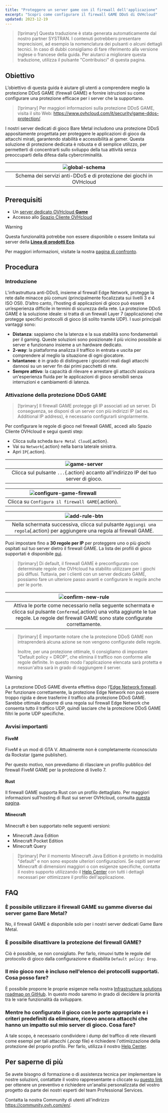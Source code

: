```yaml
---
title: "Proteggere un server game con il firewall dell'applicazione"
excerpt: "Scopri come configurare il firewall GAME DDoS di OVHcloud"
updated: 2023-12-19
---
```


> [!primary]
> Questa traduzione è stata generata automaticamente dal nostro partner SYSTRAN. I contenuti potrebbero presentare imprecisioni, ad esempio la nomenclatura dei pulsanti o alcuni dettagli tecnici. In caso di dubbi consigliamo di fare riferimento alla versione inglese o francese della guida. Per aiutarci a migliorare questa traduzione, utilizza il pulsante "Contribuisci" di questa pagina.
>

## Obiettivo

L’obiettivo di questa guida è aiutare gli utenti a comprendere meglio la protezione DDoS GAME (firewall GAME) e fornire istruzioni su come configurare una protezione efficace per i server che la supportano.

> [!primary]
> Per maggiori informazioni sulla protezione DDoS GAME, visita il sito Web: <https://www.ovhcloud.com/it/security/game-ddos-protection/>.
> 

I nostri server dedicati di gioco Bare Metal includono una protezione DDoS appositamente progettata per proteggere le applicazioni di gioco da attacchi mirati, garantendo stabilità e accessibilità ai gamer. Questa soluzione di protezione dedicata è robusta e di semplice utilizzo, per permetterti di concentrarti sullo sviluppo della tua attività senza preoccuparti della difesa dalla cybercriminalità.

| ![global-schema](images/global_schema_focus_game.png) |
|:--:|
| Schema dei servizi anti-DDoS e di protezione dei giochi in OVHcloud |

## Prerequisiti

- Un [server dedicato OVHcloud **Game**](https://www.ovhcloud.com/it/bare-metal/prices/#filterType=range_element&filterValue=game)
- Accesso allo [Spazio Cliente OVHcloud](/links/manager)

> [!warning]
> Questa funzionalità potrebbe non essere disponibile o essere limitata sui server della [**Linea di prodotti Eco**](https://eco.ovhcloud.com/it/about/).
>
> Per maggiori informazioni, visitate la nostra [pagina di confronto](https://eco.ovhcloud.com/it/compare/).

## Procedura

### Introduzione

L’infrastruttura anti-DDoS, insieme al firewall Edge Network, protegge la rete dalle minacce più comuni (principalmente focalizzata sui livelli 3 e 4 ISO OSI). D’altro canto, l’hosting di applicazioni di gioco può essere un’esperienza difficile in termini di sicurezza della rete. La protezione DDoS GAME è la soluzione ideale: si tratta di un firewall Layer 7 (applicazione) che protegge specifici protocolli di gioco (di solito tramite UDP). I suoi principali vantaggi sono:

- **Distanza**: sappiamo che la latenza e la sua stabilità sono fondamentali per il gaming. Queste soluzioni sono posizionate il più vicino possibile ai server e funzionano insieme a un hardware dedicato.
- **2-way**: la piattaforma analizza il traffico in entrata e uscita per comprendere al meglio la situazione di ogni giocatore.
- **Istantaneo**: è in grado di distinguere i giocatori reali dagli attacchi dannosi su un server fin dai primi pacchetti di rete.
- **Sempre attivo**: la capacità di rilevare e arrestare gli attacchi assicura un'esperienza fluida per le applicazioni di gioco sensibili senza interruzioni e cambiamenti di latenza.

### Attivazione della protezione DDoS GAME

> [!primary]
> Il firewall GAME protegge gli IP associati ad un server. Di conseguenza, se disponi di un server con più indirizzi IP (ad es. Additional IP address), è necessario configurarli singolarmente.
>

Per configurare le regole di gioco nel firewall GAME, accedi allo Spazio Cliente OVHcloud e segui questi step:

- Clicca sulla scheda `Bare Metal Cloud`{.action}.
- Vai su `Network`{.action} nella barra laterale sinistra.
- Apri `IP`{.action}.

| ![game-server](images/firewall_game_01_blur.png) |
|:--:|
| Clicca sul pulsante `...`{.action} accanto all'indirizzo IP del tuo server di gioco. |

| ![configure-game-firewall](images/firewall_game_02.png) |
|:--:|
| Clicca su `Configura il firewall GAME`{.action}. |


| ![add-rule-btn](images/firewall_game_03.png) |
|:--:|
| Nella schermata successiva, clicca sul pulsante `Aggiungi una regola`{.action} per aggiungere una regola al firewall GAME. |


Puoi impostare fino a **30 regole per IP** per proteggere uno o più giochi ospitati sul tuo server dietro il firewall GAME. La lista dei profili di gioco supportati è disponibile [qui](https://www.ovhcloud.com/it/security/game-ddos-protection/).

> [!primary]
> Di default, il firewall GAME è preconfigurato con determinate regole che OVHcloud ha stabilito utilizzare per i giochi più diffusi. Tuttavia, per i clienti con un server dedicato GAME, possiamo fare un ulteriore passo avanti e configurare le regole anche per le porte.
> 

| ![confirm-new-rule](images/firewall_game_04.png) |
|:--:|
| Attiva le porte come necessario nella seguente schermata e clicca sul pulsante `Conferma`{.action} una volta aggiunte le tue regole. Le regole del firewall GAME sono state configurate correttamente. |

> [!primary]
> È importante notare che la protezione DDoS GAME non intraprenderà alcuna azione se non vengono configurate delle regole.
>
> Inoltre, per una protezione ottimale, ti consigliamo di impostare "Default policy = DROP", che elimina il traffico non conforme alle regole definite. In questo modo l'applicazione elencata sarà protetta e nessun'altra sarà in grado di raggiungere il server.
> 

> [!warning]
> La protezione DDoS GAME diventa effettiva dopo l’[Edge Network firewall](/pages/bare_metal_cloud/dedicated_servers/firewall_network). Per funzionare correttamente, la protezione Edge Network non può essere troppo rigida e deve trasferire il traffico alla protezione DDoS GAME. Sarebbe ottimale disporre di una regola sul firewall Edge Network che consenta tutto il traffico UDP, quindi lasciare che la protezione DDoS GAME filtri le porte UDP specifiche.
>

### Avvisi importanti

#### FiveM

FiveM è un mod di GTA V. Attualmente non è completamente riconosciuto da Rockstar (game publisher).

Per questo motivo, non prevediamo di rilasciare un profilo pubblico del firewall FiveM GAME per la protezione di livello 7.

#### Rust

Il firewall GAME supporta Rust con un profilo dettagliato. Per maggiori informazioni sull’hosting di Rust sui server OVHcloud, consulta [questa pagina](https://www.ovhcloud.com/it/bare-metal/game/rust-server/).

#### Minecraft

Minecraft è ben supportato nelle seguenti versioni:

- Minecraft Java Edition 
- Minecraft Pocket Edition
- Minecraft Query

> [!primary]
> Per il momento Minecraft Java Edition è protetto in modalità "default" e non sono esposte ulteriori configurazioni. Se ospiti server Minecraft di dimensioni maggiori o con esigenze specifiche, contatta il nostro supporto utilizzando il [Help Center](https://help.ovhcloud.com/csm?id=csm_get_help) con tutti i dettagli necessari per ottimizzare il profilo dell'applicazione.
>

## FAQ

### È possibile utilizzare il firewall GAME su gamme diverse dai server game Bare Metal?

No, il firewall GAME è disponibile solo per i nostri server dedicati Game Bare Metal.

### È possibile disattivare la protezione del firewall GAME?

Ciò è possibile, se non consigliato. Per farlo, rimuovi tutte le regole del protocollo di gioco dalla configurazione e disabilita `Default policy: Drop`.

### Il mio gioco non è incluso nell'elenco dei protocolli supportati. Cosa posso fare?

È possibile proporre le proprie esigenze nella nostra [Infrastructure solutions roadmap on GitHub](https://github.com/orgs/ovh/projects/16/views/14). In questo modo saremo in grado di decidere la priorità tra le varie funzionalità da sviluppare.

### Mentre ho configurato il gioco con le porte appropriate e i criteri predefiniti da eliminare, ricevo ancora attacchi che hanno un impatto sul mio server di gioco. Cosa fare?

A tale scopo, è necessario condividere i dump del traffico di rete rilevanti come esempi per tali attacchi (*.pcap* file) e richiedere l'ottimizzazione della protezione del proprio profilo. Per farlo, utilizza il nostro [Help Center](https://help.ovhcloud.com/csm?id=csm_get_help).

## Per saperne di più

Se avete bisogno di formazione o di assistenza tecnica per implementare le nostre soluzioni, contattate il vostro rappresentante o cliccate su [questo link](/links/professional-services) per ottenere un preventivo e richiedere un'analisi personalizzata del vostro progetto da parte dei nostri esperti del team Professional Services.

Contatta la nostra Community di utenti all'indirizzo <https://community.ovh.com/en/>.